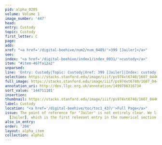 ```yaml
---
pid: alpha_0205
volume: Volume 1
image_number: '447'
head:
entry: Custody
topic: Custody
first_letter: C
page:
add:
xref: "<a href='/digital-beehive/num2/num_0489/'>399 [Jailer]</a>"
see:
index: "<a href='/digital-beehive/index1/index_0931/'>custody</a>"
item: "#item-467fa12a2"
unparsed:
line: 'Entry: Custody|Topic: Custody|Xref: 399 [Jailer]|Index: custody|#item-467fa12a2'
selection: https://stacks.stanford.edu/image/iiif/ps974xt6740/1607_0446/353,1181,3063,365/full/0/default.jpg
full_image: https://stacks.stanford.edu/image/iiif/ps974xt6740/1607_0446/full/full/0/default.jpg
annotation_uri: http://dev.llgc.org.uk/annotation/1499786316734
sort_value: '144711181'
insertion:
thumbnail: https://stacks.stanford.edu/image/iiif/ps974xt6740/1607_0446/353,1181,600,180/250,/0/default.jpg
label: Custody
location: "<a href='/digital-beehive/toc/toc1_437/'>Full Page</a>"
issue: The point of reference for "Jailer" is not entirely clear. We linked to 399
  [Jailer], which is the first relevant entry in the numerical section of the Alvearium.
also_in_entry:
order: '204'
layout: alpha_item
collection: alpha1
---
```

